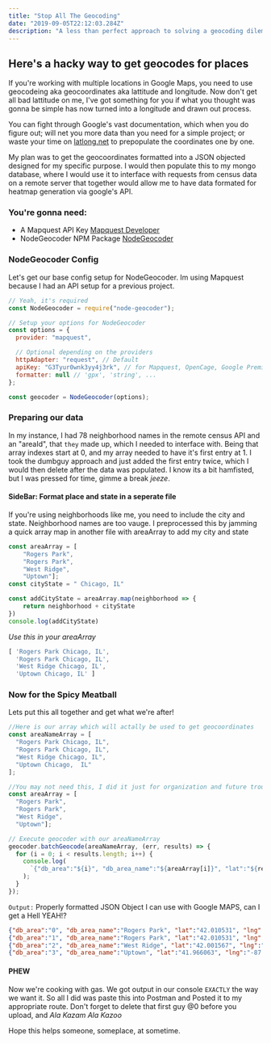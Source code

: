 ```yaml
---
title: "Stop All The Geocoding"
date: "2019-09-05T22:12:03.284Z"
description: "A less than perfect approach to solving a geocoding dilemma"
---
```


##   Here's a hacky way to get geocodes for places 
If you're working with multiple locations in Google Maps, you need to use geocodeing aka geocoordinates aka lattitude and longitude. Now don't get all bad lattitude on me, I've got something for you if what you thought was gonna be simple has now turned into a longitude and drawn out process.

You can fight through Google's vast documentation, which when you do figure out; will net you more data than you need for a simple project; or waste your time on [latlong.net]( https://www.latlong.net/) to prepopulate the coordinates one by one. 

My plan was to get the geocoordinates formatted into a JSON objected designed for my specific purpose. I would then populate this to my mongo database, where I would use it to interface with requests from census data on a remote server that together would allow me to have data formated for heatmap generation via google's API.

### You're gonna need:
* A Mapquest API Key [Mapquest Developer](https://developer.mapquest.com)
* NodeGeocoder NPM Package [NodeGeocoder](https://www.npmjs.com/package/node-geocoder)



### NodeGeocoder Config
Let's get our base config setup for NodeGeocoder. Im using Mapquest because I had an API setup for a previous project.
```javascript
// Yeah, it's required
const NodeGeocoder = require("node-geocoder");

// Setup your options for NodeGeocoder
const options = {
  provider: "mapquest",

  // Optional depending on the providers
  httpAdapter: "request", // Default
  apiKey: "G3Tyur0wnk3yy4j3rk", // for Mapquest, OpenCage, Google Premier
  formatter: null // 'gpx', 'string', ...
};

const geocoder = NodeGeocoder(options);


```
### Preparing our data
In my instance, I had 78 neighborhood names in the remote census API and an "areaId", that `they` made up, which I needed to interface with. Being that array indexes start at 0, and my array needed to have it's first entry at 1. I took the dumbguy approach and just added the first entry twice, which I would then delete after the data was populated. I know its a bit hamfisted, but I was pressed for time, gimme a break *jeeze*.

#### SideBar: Format place and state in a seperate file
If you're using neighborhoods like me, you need to include the city and state. Neighborhood names are too vauge. I preprocessed this by jamming a quick array map in another file with areaArray to add my city and state



```javascript
const areaArray = [
    "Rogers Park", 
    "Rogers Park", 
    "West Ridge", 
    "Uptown"];
const cityState = " Chicago, IL"

const addCityState = areaArray.map(neighborhood => {
    return neighborhood + cityState
})
console.log(addCityState)
```


*Use this in your areaArray*
```javascript
[ 'Rogers Park Chicago, IL',
  'Rogers Park Chicago, IL',
  'West Ridge Chicago, IL',
  'Uptown Chicago, IL' ]
```

### Now for the Spicy Meatball
Lets put this all together and get what we're after! 

```javascript
//Here is our array which will actally be used to get geocoordinates
const areaNameArray = [
  "Rogers Park Chicago,	IL",
  "Rogers Park Chicago,	IL",
  "West Ridge Chicago, IL",
  "Uptown Chicago,	IL"
];

//You may not need this, I did it just for organization and future troubleshooting potential
const areaArray = [
  "Rogers Park", 
  "Rogers Park", 
  "West Ridge", 
  "Uptown"];

// Execute geocoder with our areaNameArray
geocoder.batchGeocode(areaNameArray, (err, results) => {
  for (i = 0; i < results.length; i++) {
    console.log(
      `{"db_area":"${i}", "db_area_name":"${areaArray[i]}", "lat":"${results[i].value[0].latitude}", "lng":"${results[i].value[0].longitude}"},`
    );
  }
});

```


`Output:`
Properly formatted JSON Object I can use with Google MAPS, can I get a Hell YEAH!? 
```json
{"db_area":"0", "db_area_name":"Rogers Park", "lat":"42.010531", "lng":"-87.670748"},
{"db_area":"1", "db_area_name":"Rogers Park", "lat":"42.010531", "lng":"-87.670748"},
{"db_area":"2", "db_area_name":"West Ridge", "lat":"42.001567", "lng":"-87.695137"},
{"db_area":"3", "db_area_name":"Uptown", "lat":"41.966063", "lng":"-87.656105"},
```

#### PHEW
Now we're cooking with gas. We got output in our console `EXACTLY` the way we want it. So all I did was paste this into Postman and Posted it to my appropriate route. Don't forget to delete that first guy @0 before you upload, and *Ala Kazam Ala Kazoo*

Hope this helps someone, someplace, at sometime.




